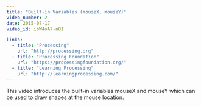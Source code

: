 ```yaml
---
title: "Built-in Variables (mouseX, mouseY)"
video_number: 2
date: 2015-07-17
video_id: ibW4oA7-n8I

links:
  - title: "Processing"
    url: "http://processing.org"
  - title: "Processing Foundation"
    url: "https://processingfoundation.org/"
  - title: "Learning Processing"
    url: "http://learningprocessing.com/"
---
```


This video introduces the built-in variables mouseX and mouseY which can be used to draw shapes at the mouse location.
